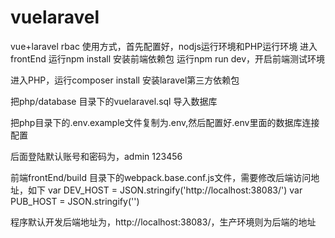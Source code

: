 # vuelaravel
vue+laravel rbac
使用方式，首先配置好，nodjs运行环境和PHP运行环境
进入frontEnd
运行npm install 安装前端依赖包 运行npm run dev，开启前端测试环境

进入PHP，运行composer install 安装laravel第三方依赖包

把php/database 目录下的vuelaravel.sql 导入数据库

把php目录下的.env.example文件复制为.env,然后配置好.env里面的数据库连接配置

后面登陆默认账号和密码为，admin 123456

前端frontEnd/build 目录下的webpack.base.conf.js文件，需要修改后端访问地址，如下
var DEV_HOST = JSON.stringify('http://localhost:38083/')
var PUB_HOST = JSON.stringify('')

程序默认开发后端地址为，http://localhost:38083/，生产环境则为后端的地址



